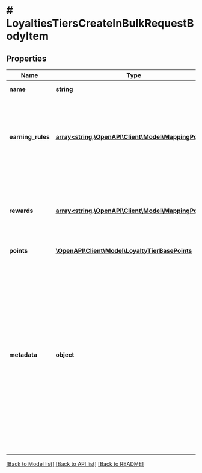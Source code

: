 # # LoyaltiesTiersCreateInBulkRequestBodyItem

## Properties

Name | Type | Description | Notes
------------ | ------------- | ------------- | -------------
**name** | **string** | Loyalty Tier name. | [optional]
**earning_rules** | [**array<string,\OpenAPI\Client\Model\MappingPoints>**](MappingPoints.md) | Contains a list of earning rule IDs and their points mapping for the given earning rule. | [optional]
**rewards** | [**array<string,\OpenAPI\Client\Model\MappingPoints>**](MappingPoints.md) | Contains a list of reward IDs and their points mapping for the given reward. | [optional]
**points** | [**\OpenAPI\Client\Model\LoyaltyTierBasePoints**](LoyaltyTierBasePoints.md) |  | [optional]
**metadata** | **object** | The metadata object stores all custom attributes assigned to the loyalty tier. A set of key/value pairs that you can attach to a loyalty tier object. It can be useful for storing additional information about the loyalty tier in a structured format. | [optional]

[[Back to Model list]](../../README.md#models) [[Back to API list]](../../README.md#endpoints) [[Back to README]](../../README.md)
